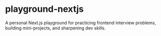 # playground-nextjs
A personal Next.js playground for practicing frontend interview problems, building mini-projects, and sharpening dev skills.
